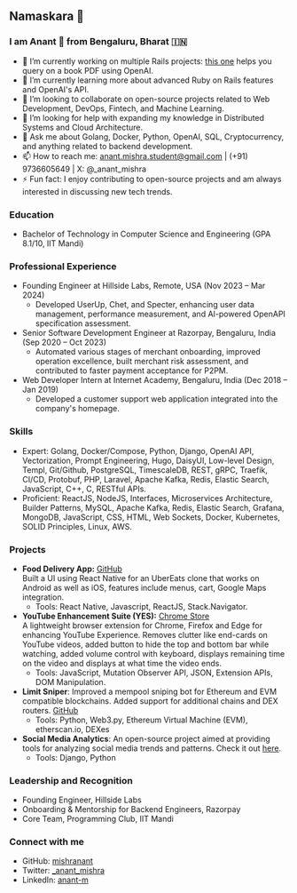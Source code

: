 ## Namaskara 🙏
### I am Anant 👋 from Bengaluru, Bharat 🇮🇳

- 🔭 I’m currently working on multiple Rails projects: [this one](https://github.com/mishranant/askmybook-ruby) helps you query on a book PDF using OpenAI.
- 🌱 I’m currently learning more about advanced Ruby on Rails features and OpenAI's API.
- 👯 I’m looking to collaborate on open-source projects related to Web Development, DevOps, Fintech, and Machine Learning.
- 🤔 I’m looking for help with expanding my knowledge in Distributed Systems and Cloud Architecture.
- 💬 Ask me about Golang, Docker, Python, OpenAI, SQL, Cryptocurrency, and anything related to backend development.
- 📫 How to reach me: anant.mishra.student@gmail.com | (+91) 9736605649 | X: @_anant_mishra
- ⚡ Fun fact: I enjoy contributing to open-source projects and am always interested in discussing new tech trends.

### Education
- Bachelor of Technology in Computer Science and Engineering (GPA 8.1/10, IIT Mandi)

### Professional Experience
- Founding Engineer at Hillside Labs, Remote, USA (Nov 2023 – Mar 2024)
  - Developed UserUp, Chet, and Specter, enhancing user data management, performance measurement, and AI-powered OpenAPI specification assessment.
- Senior Software Development Engineer at Razorpay, Bengaluru, India (Sep 2020 – Oct 2023)
  - Automated various stages of merchant onboarding, improved operation excellence, built merchant risk assessment, and contributed to faster payment acceptance for P2PM.
- Web Developer Intern at Internet Academy, Bengaluru, India (Dec 2018 – Jan 2019)
  - Developed a customer support web application integrated into the company's homepage.

### Skills
- Expert: Golang, Docker/Compose, Python, Django, OpenAI API, Vectorization, Prompt Engineering, Hugo, DaisyUI, Low-level Design, Templ, Git/Github, PostgreSQL, TimescaleDB, REST, gRPC, Traefik, CI/CD, Protobuf, PHP, Laravel, Apache Kafka, Redis, Elastic Search, JavaScript, C++, C, RESTful APIs.
- Proficient: ReactJS, NodeJS, Interfaces, Microservices Architecture, Builder Patterns, MySQL, Apache Kafka, Redis, Elastic Search, Grafana, MongoDB, JavaScript, CSS, HTML, Web Sockets, Docker, Kubernetes, SOLID Principles, Linux, AWS.

### Projects
- **Food Delivery App:** [GitHub](https://github.com/mishranant/food-delivery)  
  Built a UI using React Native for an UberEats clone that works on Android as well as iOS, features include menus, cart, Google Maps integration.  
  - Tools: React Native, Javascript, ReactJS, Stack.Navigator.
- **YouTube Enhancement Suite (YES):** [Chrome Store](https://chrome.google.com/webstore/detail/youtube-enhancement-suite/glemnkobkfifhjpmebpoafilpkmamhoj)  
  A lightweight browser extension for Chrome, Firefox and Edge for enhancing YouTube Experience. Removes clutter like end-cards on YouTube videos, added button to hide the top and bottom bar while watching, added volume control with keyboard, displays remaining time on the video and displays at what time the video ends.  
  - Tools: JavaScript, Mutation Observer API, JSON, Extension APIs, DOM Manipulation.
- **Limit Sniper**: Improved a mempool sniping bot for Ethereum and EVM compatible blockchains. Added support for additional chains and DEX routers. [GitHub](https://github.com/mishranant/limit-sniper)
  - Tools: Python, Web3.py, Ethereum Virtual Machine (EVM), etherscan.io, DEXes
- **Social Media Analytics**: An open-source project aimed at providing tools for analyzing social media trends and patterns. Check it out [here](https://github.com/mishranant/social_media_analytics).
  - Tools: Django, Python

### Leadership and Recognition
- Founding Engineer, Hillside Labs
- Onboarding & Mentorship for Backend Engineers, Razorpay
- Core Team, Programming Club, IIT Mandi

### Connect with me
- GitHub: [mishranant](https://github.com/mishranant)
- Twitter: [_anant_mishra](https://x.com/_anant_mishra)
- LinkedIn: [anant-m](https://linkedin.com/in/anant-m)


